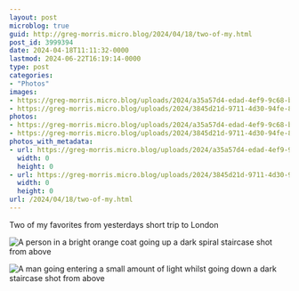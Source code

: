 ```yaml
---
layout: post
microblog: true
guid: http://greg-morris.micro.blog/2024/04/18/two-of-my.html
post_id: 3999394
date: 2024-04-18T11:11:32-0000
lastmod: 2024-06-22T16:19:14-0000
type: post
categories:
- "Photos"
images:
- https://greg-morris.micro.blog/uploads/2024/a35a57d4-edad-4ef9-9c68-b9a155d7ac70.jpg
- https://greg-morris.micro.blog/uploads/2024/3845d21d-9711-4d30-94fe-8476f1c6d12c.jpg
photos:
- https://greg-morris.micro.blog/uploads/2024/a35a57d4-edad-4ef9-9c68-b9a155d7ac70.jpg
- https://greg-morris.micro.blog/uploads/2024/3845d21d-9711-4d30-94fe-8476f1c6d12c.jpg
photos_with_metadata:
- url: https://greg-morris.micro.blog/uploads/2024/a35a57d4-edad-4ef9-9c68-b9a155d7ac70.jpg
  width: 0
  height: 0
- url: https://greg-morris.micro.blog/uploads/2024/3845d21d-9711-4d30-94fe-8476f1c6d12c.jpg
  width: 0
  height: 0
url: /2024/04/18/two-of-my.html
---
```

Two of my favorites from yesterdays short trip to London 

![A person in a bright orange coat going up a dark spiral staircase shot from above ](https://greg-morris.micro.blog/uploads/2024/a35a57d4-edad-4ef9-9c68-b9a155d7ac70.jpg)

![A man going entering a small amount of light whilst going down a dark staircase shot from above ](https://greg-morris.micro.blog/uploads/2024/3845d21d-9711-4d30-94fe-8476f1c6d12c.jpg)

